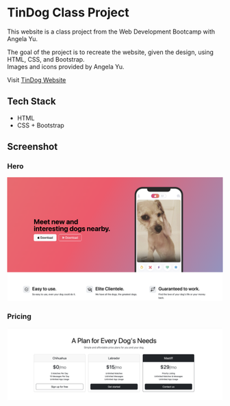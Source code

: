 # TinDog Class Project

This website is a class project from the Web Development Bootcamp with Angela Yu.  

The goal of the project is to recreate the website, given the design, using HTML, CSS, and Bootstrap.  
Images and icons provided by Angela Yu.

Visit [TinDog Website](https://jatwong.github.io/tindog_project/)

## Tech Stack

- HTML
- CSS + Bootstrap

## Screenshot

### Hero
![Screenshot of TinDog project website hero](./images/tinDogThmb.png)

### Pricing
![Screenshot of Tindog pricing panels](./images/tinDogPricing.png)